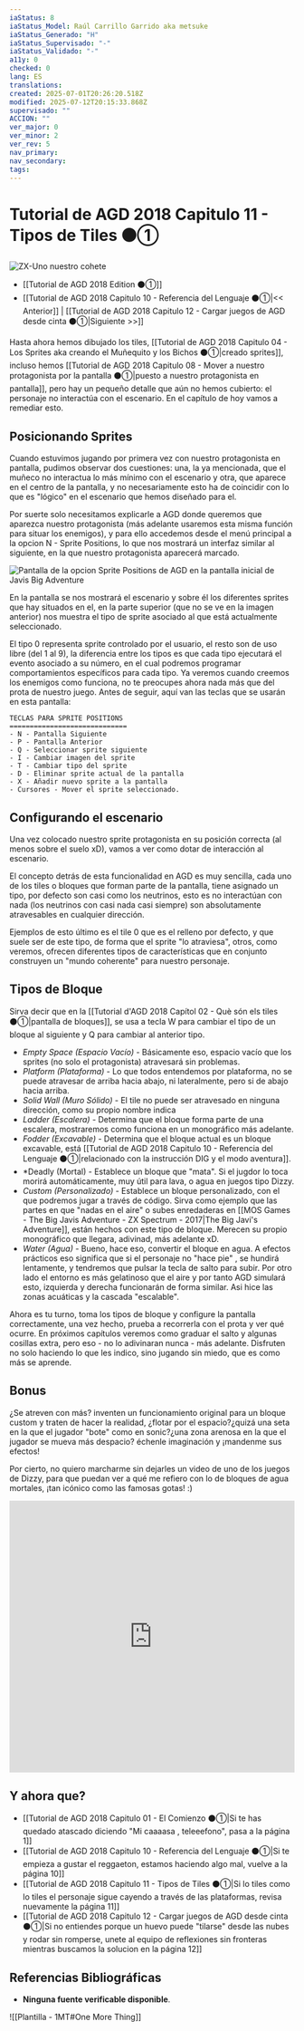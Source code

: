 ```yaml
---
iaStatus: 8
iaStatus_Model: Raúl Carrillo Garrido aka metsuke
iaStatus_Generado: "H"
iaStatus_Supervisado: "-"
iaStatus_Validado: "-"
a11y: 0
checked: 0
lang: ES
translations: 
created: 2025-07-01T20:26:20.518Z
modified: 2025-07-12T20:15:33.868Z
supervisado: ""
ACCION: ""
ver_major: 0
ver_minor: 2
ver_rev: 5
nav_primary: 
nav_secondary: 
tags:
---
```

# Tutorial de AGD 2018 Capitulo 11 - Tipos de Tiles ⚫①

![ZX-Uno nuestro cohete](PublicBrain/_resources/05b4e96ee345689a7621f056fdd54bff_MD5.jpg)

* [[Tutorial de AGD 2018 Edition ⚫①]]
* [[Tutorial de AGD 2018 Capitulo 10 - Referencia del Lenguaje ⚫①|<< Anterior]] | [[Tutorial de AGD 2018 Capitulo 12 - Cargar juegos de AGD desde cinta ⚫①|Siguiente >>]]
 
Hasta ahora hemos dibujado los tiles, [[Tutorial de AGD 2018 Capitulo 04 - Los Sprites aka creando el Muñequito y los Bichos ⚫①|creado sprites]], incluso hemos [[Tutorial de AGD 2018 Capitulo 08 - Mover a nuestro protagonista por la pantalla ⚫①|puesto a nuestro protagonista en pantalla]], pero hay un pequeño detalle que aún no hemos cubierto: el personaje no interactúa con el escenario. En el capítulo de hoy vamos a remediar esto.

## Posicionando Sprites

Cuando estuvimos jugando por primera vez con nuestro protagonista en pantalla, pudimos observar dos cuestiones: una, la ya mencionada, que el muñeco no interactua lo más mínimo con el escenario y otra, que aparece en el centro de la pantalla, y no necesariamente esto ha de coincidir con lo que es "lógico" en el escenario que hemos diseñado para el.

Por suerte solo necesitamos explicarle a AGD donde queremos que aparezca nuestro protagonista (más adelante usaremos esta misma función para situar los enemigos), y para ello accedemos desde el menú principal a la opcion N - Sprite Positions, lo que nos mostrará un interfaz similar al siguiente, en la que nuestro protagonista aparecerá marcado.

![Pantalla de la opcion Sprite Positions de AGD en la pantalla inicial de Javis Big Adventure](PublicBrain/_resources/f523898f445c2ce85cac7abb9e5046d0_MD5.jpg)


En la pantalla se nos mostrará el escenario y sobre él los diferentes sprites que hay situados en el, en la parte superior (que no se ve en la imagen anterior) nos muestra el tipo de sprite asociado al que está actualmente seleccionado. 

El tipo 0 representa sprite controlado por el usuario, el resto son de uso libre (del 1 al 9), la diferencia entre los tipos es que cada tipo ejecutará el evento asociado a su número, en el cual podremos programar comportamientos específicos para cada tipo. Ya veremos cuando creemos los enemigos como funciona, no te preocupes ahora nada más que del prota de nuestro juego. Antes de seguir, aquí van las teclas que se usarán en esta pantalla:

```pre
TECLAS PARA SPRITE POSITIONS
=============================
- N - Pantalla Siguiente
- P - Pantalla Anterior
- Q - Seleccionar sprite siguiente
- I - Cambiar imagen del sprite
- T - Cambiar tipo del sprite
- D - Eliminar sprite actual de la pantalla
- X - Añadir nuevo sprite a la pantalla
- Cursores - Mover el sprite seleccionado.
```

## Configurando el escenario

Una vez colocado nuestro sprite protagonista en su posición correcta (al menos sobre el suelo xD), vamos a ver como dotar de interacción al escenario.

El concepto detrás de esta funcionalidad en AGD es muy sencilla, cada uno de los tiles o bloques que forman parte de la pantalla, tiene asignado un tipo, por defecto son casi como los neutrinos, esto es no interactúan con nada (los neutrinos con casi nada casi siempre) son absolutamente atravesables en cualquier dirección.

Ejemplos de esto último es el tile 0 que es el relleno por defecto, y que suele ser de este tipo, de forma que el sprite "lo atraviesa", otros, como veremos, ofrecen diferentes tipos de características que en conjunto construyen un "mundo coherente" para nuestro personaje.

## Tipos de Bloque

Sirva decir que en la [[Tutorial d'AGD 2018 Capítol 02 - Què són els tiles ⚫①|pantalla de bloques]], se usa a tecla W para cambiar el tipo de un bloque al siguiente y Q para cambiar al anterior tipo.

* *Empty Space (Espacio Vacío)* - Básicamente eso, espacio vacío que los sprites (no solo el protagonista) atravesará sin problemas.
* *Platform (Plataforma)* - Lo que todos entendemos por plataforma, no se puede atravesar de arriba hacia abajo, ni lateralmente, pero si de abajo hacia arriba.
* *Solid Wall (Muro Sólido)* - El tile no puede ser atravesado en ninguna dirección, como su propio nombre indica
* *Ladder (Escalera)* - Determina que el bloque forma parte de una escalera, mostraremos como funciona en un monográfico más adelante.
* *Fodder (Excavable)* - Determina que el bloque actual es un bloque excavable, está [[Tutorial de AGD 2018 Capitulo 10 - Referencia del Lenguaje ⚫①|relacionado con la instrucción DIG y el modo aventura]].
* *Deadly (Mortal) - Establece un bloque que "mata". Si el jugdor lo toca morirá automáticamente, muy útil para lava, o agua en juegos tipo Dizzy.
* *Custom (Personalizado)* - Establece un bloque personalizado, con el que podremos jugar a través de código. Sirva como ejemplo que las partes en que "nadas en el aire" o subes enredaderas en [[MOS Games - The Big Javis Adventure - ZX Spectrum - 2017|The Big Javi's Adventure]], están hechos con este tipo de bloque. Merecen  su propio monográfico que llegara, adivinad, más adelante xD.
* *Water (Agua)* - Bueno, hace eso, convertir el bloque en agua. A efectos prácticos eso significa que si el personaje no "hace pie" , se hundirá lentamente, y tendremos que pulsar la tecla de salto para subir. Por otro lado el entorno es más gelatinoso que el aire y por tanto AGD simulará esto, izquierda y derecha funcionarán de forma similar. Asi hice las zonas acuáticas y la cascada "escalable".

Ahora es tu turno, toma los tipos de bloque y configure la pantalla correctamente, una vez hecho, prueba a recorrerla con el prota y ver qué ocurre. En próximos capítulos veremos como graduar el salto y algunas cosillas extra, pero eso - no lo adivinaran nunca - más adelante. Disfruten no solo haciendo lo que les indico, sino jugando sin miedo, que es como más se aprende.

## Bonus

¿Se atreven con más? inventen un funcionamiento original para un bloque custom y traten de hacer la realidad, ¿flotar por el espacio?¿quizá una seta en la que el jugador "bote" como en sonic?¿una zona arenosa en la que el jugador se mueva más despacio? échenle imaginación y ¡mandenme sus efectos!

Por cierto, no quiero marcharme sin dejarles un video de uno de los juegos de Dizzy, para que puedan ver a qué me refiero con lo de bloques de agua mortales, ¡tan icónico como las famosas gotas! :)

**<iframe width="100%" height="480" src="https://www.youtube.com/embed/HEuaKu0r3o4?si=-kpHwRAHHCNQvFOa" title="YouTube video player" frameborder="0" allow="accelerometer; autoplay; clipboard-write; encrypted-media; gyroscope; picture-in-picture; web-share" referrerpolicy="strict-origin-when-cross-origin" allowfullscreen></iframe>**

## Y ahora que?

* [[Tutorial de AGD 2018 Capitulo 01 - El Comienzo ⚫①|Si te has quedado atascado diciendo "Mi caaaasa , teleeefono", pasa a la página 1]]
* [[Tutorial de AGD 2018 Capitulo 10 - Referencia del Lenguaje ⚫①|Si te empieza a gustar el reggaeton, estamos haciendo algo mal, vuelve a la página 10]]
* [[Tutorial de AGD 2018 Capitulo 11 - Tipos de Tiles ⚫①|Si lo tiles como lo tiles el personaje sigue cayendo a través de las plataformas, revisa nuevamente la página 11]]
* [[Tutorial de AGD 2018 Capitulo 12 - Cargar juegos de AGD desde cinta ⚫①|Si no entiendes porque un huevo puede "tilarse" desde las nubes y rodar sin romperse, unete al equipo de reflexiones sin fronteras mientras buscamos la solucion en la página 12]]

## Referencias Bibliográficas

- **Ninguna fuente verificable disponible**.  

![[Plantilla - 1MT#One More Thing]]